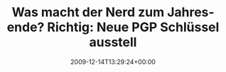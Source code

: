 ---
retweeted: false
source: <a href="http://twitter.com" rel="nofollow">Twitter Web Client</a>
entities:
  hashtags:
  - text: sublab
    indices:
    - '95'
    - '102'
  - text: 26c3
    indices:
    - '116'
    - '121'
  symbols: []
  user_mentions: []
  urls: []
display_text_range:
- '0'
- '136'
favorite_count: '0'
id_str: '6661384288'
truncated: false
retweet_count: '0'
id: '6661384288'
created_at: Mon Dec 14 13:29:24 +0000 2009
favorited: false
full_text: 'Was macht der Nerd zum Jahresende? Richtig: Neue PGP Schlüssel ausstellen.
  Meldet sich, wer im #sublab oder auf dem #26c3 signen möchte.'
lang: de
tags:
- sublab
- 26c3
- pesos/twitter
date: '2009-12-14T13:29:24+00:00'
src: https://twitter.com/bascht/status/6661384288
original_url: https://twitter.com/bascht/status/6661384288
type: twitter_tweet
text: 'Was macht der Nerd zum Jahresende? Richtig: Neue PGP Schlüssel ausstellen.
  Meldet sich, wer im #sublab oder auf dem #26c3 signen möchte.'
title: 'Was macht der Nerd zum Jahresende? Richtig: Neue PGP Schlüssel ausstell'

---